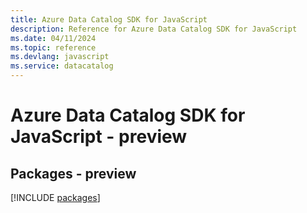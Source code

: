 ```yaml
---
title: Azure Data Catalog SDK for JavaScript
description: Reference for Azure Data Catalog SDK for JavaScript
ms.date: 04/11/2024
ms.topic: reference
ms.devlang: javascript
ms.service: datacatalog
---
```

# Azure Data Catalog SDK for JavaScript - preview
## Packages - preview
[!INCLUDE [packages](data-catalog-index.md)]